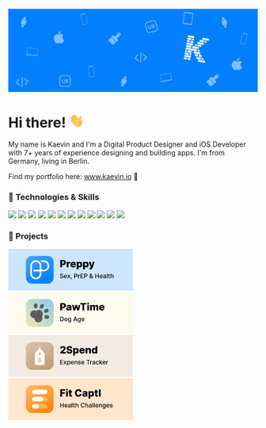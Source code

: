 ![Header](assets/headerImage.png)

# Hi there! <img src="assets/wave.gif" width="30">

My name is Kaevin and I'm a Digital Product Designer and iOS Developer with 7+ years of experience designing and building apps. I'm from Germany, living in Berlin.

Find my portfolio here: www.kaevin.io 👨


### 🔧 Technologies & Skills

![](https://img.shields.io/badge/OS-iOS-informational?logo=Apple&logoColor=000000&labelColor=ffffff&color=007fff)
![](https://img.shields.io/badge/OS-iPadOS-informational?logo=Apple&logoColor=000000&labelColor=ffffff&color=007fff)
![](https://img.shields.io/badge/OS-macOS-informational?logo=Apple&logoColor=000000&labelColor=ffffff&color=007fff)
![](https://img.shields.io/badge/Editor-Xcode-informational?logo=Xcode&logoColor=000000&labelColor=ffffff&color=007fff)
![](https://img.shields.io/badge/Tool-Figma-informational?logo=Figma&logoColor=000000&labelColor=ffffff&color=007fff)
![](https://img.shields.io/badge/Tool-Webflow-informational?logo=Webflow&logoColor=000000&labelColor=ffffff&color=007fff)
![](https://img.shields.io/badge/Code-Swift-informational?logo=Swift&logoColor=000000&labelColor=ffffff&color=007fff)
![](https://img.shields.io/badge/Tools-UIKit-informational?logo=UIKit&logoColor=000000&labelColor=ffffff&color=007fff)
![](https://img.shields.io/badge/Tools-SwiftUI-informational?logo=UIKit&logoColor=000000&labelColor=ffffff&color=007fff)
![](https://img.shields.io/badge/Tools-Firebase-informational?logo=Firebase&logoColor=000000&labelColor=ffffff&color=007fff)
![](https://img.shields.io/badge/Tools-Core%20Data-informational?logo=Core%20Data&logoColor=000000&labelColor=ffffff&color=007fff)
![](https://img.shields.io/badge/Tools-Realm-informational?logo=Realm&logoColor=000000&labelColor=ffffff&color=007fff)



### 📱 Projects

[<img src="/assets/Preppy.png" alt="Preppy" width="50%">](https://www.kaevin.io/projects/preppy/preppy) [<img src="/assets/PawTime.png" alt="PawTime" width="50%">](https://www.kaevin.io/projects/pawtime/pawtime) [<img src="/assets/2Spend.png" alt="2Spend" width="50%">](https://www.kaevin.io/projects/2spend/2spend) [<img src="/assets/Fit Captl.png" alt="Fit Captl" width="50%">](https://www.kaevin.io/projects/fitcaptl/fit-captl)
